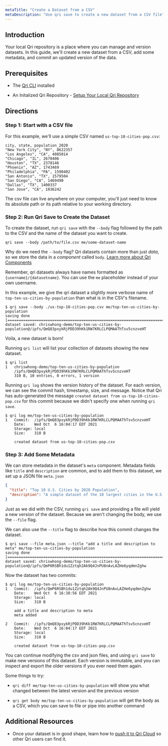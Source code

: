 ```yaml
---
metaTitle: "Create a Dataset from a CSV"
metaDescription: "Use qri save to create a new dataset from a CSV file"
---
```


## Introduction

Your local Qri repository is a place where you can manage and version datasets.  In this guide, we'll create a new dataset from a CSV, add some metadata, and commit an updated version of the data.

## Prerequisites

* The [Qri CLI](/docs/qri-cli/install-qri-locally) installed

* An Initalized Qri Repository - [Setup Your Local Qri Repository](/docs/qri-cli/setup-your-local-qri-repository)

## Directions


### Step 1: Start with a CSV file

For this example, we'll use a simple CSV named `us-top-10-cities-pop.csv`:

```csv:title=us-top-10-cities-pop.csv
city, state, population_2020
"New York City", "NY", 8622357
"Los Angeles", "CA", 4085014
"Chicago", "IL", 2670406
"Houston", "TX", 2378146
"Phoenix", "AZ", 1743469
"Philadelphia", "PA", 1590402
"San Antonio", "TX", 1579504
"San Diego", "CA", 1469490
"Dallas", "TX", 1400337
"San Jose", "CA", 1036242
```

The csv file can live anywhere on your computer, you'll just need to know its absolute path or its path relative to your working directory.

### Step 2: Run Qri Save to Create the Dataset

To create the dataset, run `qri save` with the `--body` flag followed by the path to the CSV and the name of the dataset you want to create.

`qri save --body /path/to/file.csv me/some-dataset-name`

Why do we need the `--body` flag?  Qri datasets contain more than just _data_, so we store the data in a _component_ called `body`.  [Learn more about Qri Components](/docs/concepts/understanding-qri/how-qri-defines-a-dataset)

Remember, qri datasets always have names formatted as `{username}/{datasetname}`.  You can use the `me` placeholder instead of your own username.

In this example, we give the qri dataset a slightly more verbose name of `top-ten-us-cities-by-population` than what is in the CSV's filename.

```shell
$ qri save --body ./us-top-10-cities-pop.csv me/top-ten-us-cities-by-population
saving done [==============================================================================]
dataset saved: chriswhong-demo/top-ten-us-cities-by-population@/ipfs/QmQ83pxykRjPDD39hKk1RW7KRLCLPQMAAThTsv5cnzveHT
```

Voila, a new dataset is born!

Running `qri list` will list your collection of datasets showing the new dataset.

```shell
$ qri list
1   chriswhong-demo/top-ten-us-cities-by-population
    /ipfs/QmQ83pxykRjPDD39hKk1RW7KRLCLPQMAAThTsv5cnzveHT
    310 B, 10 entries, 0 errors, 1 version
```

Running `qri log` shows the version history of the dataset.  For each version, we can see the commit hash, timestamp, size, and message.  Notice that Qri has auto-generated the message `created dataset from us-top-10-cities-pop.csv` for this commit because we didn't specify one when running `qri save`.

```shell
$ qri log me/top-ten-us-cities-by-population
1   Commit:  /ipfs/QmQ83pxykRjPDD39hKk1RW7KRLCLPQMAAThTsv5cnzveHT
    Date:    Wed Oct  6 16:04:17 EDT 2021
    Storage: local
    Size:    310 B

    created dataset from us-top-10-cities-pop.csv
```

### Step 3: Add Some Metadata

We can store metadata in the dataset's `meta` component.  Metadata fields like `title` and `description` are common, and to add them to this dataset, we set up a JSON file `meta.json`

```json:title=meta.json
{
  "title": "Top 10 U.S. Cities by 2020 Population",
  "description": "A simple dataset of the 10 largest cities in the U.S. by population, copied from https://worldpopulationreview.com/us-cities"
}
```

Just as we did with the CSV, running `qri save` and providing a file will yield a new version of the dataset. Because we aren't changing the body, we use the `--file` flag.

We can also use the `--title` flag to describe how this commit changes the dataset.

```shell
$ qri save --file meta.json --title "add a title and description to meta" me/top-ten-us-cities-by-population
saving done [==============================================================================]
dataset saved: chriswhong-demo/top-ten-us-cities-by-population@/ipfs/QmP6RSBh1du1Zztqh2Ak9Q4JnPU8nAvLAZHe6yqdmnZghw
```
Now the dataset has two commits:

```shell
$ qri log me/top-ten-us-cities-by-population
1   Commit:  /ipfs/QmP6RSBh1du1Zztqh2Ak9Q4JnPU8nAvLAZHe6yqdmnZghw
    Date:    Wed Oct  6 16:38:56 EDT 2021
    Storage: local
    Size:    310 B

    add a title and description to meta
    meta added

2   Commit:  /ipfs/QmQ83pxykRjPDD39hKk1RW7KRLCLPQMAAThTsv5cnzveHT
    Date:    Wed Oct  6 16:04:17 EDT 2021
    Storage: local
    Size:    310 B

    created dataset from us-top-10-cities-pop.csv
```

You can continue modifying the csv and json files, and using `qri save` to make new versions of this dataset.  Each version is immutable, and you can inspect and export the older versions if you ever need them again.  

Some things to try:

* `qri diff me/top-ten-us-cities-by-population` will show you what changed between the latest version and the previous version

* `qri get body me/top-ten-us-cities-by-population` will get the body as a CSV, which you can save to file or pipe into another command

## Additional Resources

* Once your dataset is in good shape, learn how to [push it to Qri Cloud](/docs/qri-cli/push-a-dataset-to-qri-cloud) so other Qri users can find it.
